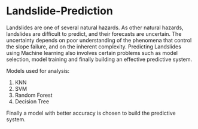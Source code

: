# Landslide-Prediction
Landslides are one of several natural hazards. As other natural hazards, landslides are difficult to predict, and their forecasts are uncertain. The uncertainty depends on poor understanding of the phenomena that control the slope failure, and on the inherent complexity. Predicting Landslides using Machine learning also involves certain problems such as model selection, model training and finally building an effective predictive system.

Models used for analysis:
 1) KNN
 2) SVM
 3) Random Forest
 4) Decision Tree

Finally a model with better accuracy is chosen to build the predictive system.
